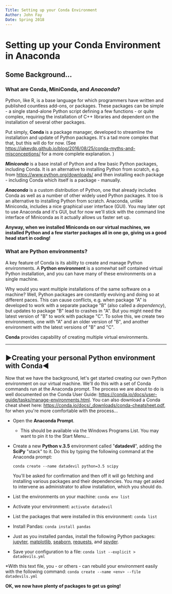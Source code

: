 ```yaml
---
Title: Setting up your Conda Environment
Author: John Fay
Date: Spring 2018
---
```


# Setting up your Conda Environment in Anaconda

## Some Background...

### What are Conda, MiniConda, and *Anaconda*?

Python, like R, is a base language for which programmers have written and published countless add-ons, or packages. These packages can be simple - a single stand-alone Python script defining a few functions - or quite complex, requiring the installation of C++ libraries and dependent on the installation of several other packages. 

Put simply, **Conda** is a package manager, developed to streamline the installation and update of Python packages. It's a tad more complex that that, but this will do for now. (See https://jakevdp.github.io/blog/2016/08/25/conda-myths-and-misconceptions/ for a more complete explanation. )

***Miniconda*** is a base install of Python and a few basic Python packages, including Conda. It is an alternative to installing Python from scratch, e.g. from https://www.python.org/downloads/ and then installing each package - including Conda which itself is a package - manually. 

***Anaconda*** is a custom distribution of Python, one that already includes Conda as well as a number of other widely used Python packages. It too is an alternative to installing Python from scratch. Anaconda, unlike Miniconda, includes a nice graphical user interface (GUI). You may later opt to use Anaconda and it's GUI, but for now we'll stick with the command line interface of Miniconda as it actually allows us faster set up.  

**Anyway, when we installed Miniconda on our virtual machines, we installed Python and a few starter packages all in one go, giving us a good head start in coding!**

### What are Python environments?

A key feature of Conda is its ability to create and manage Python environments. A **Python environment** is a somewhat self contained virtual Python installation, and you can have many of these environments on a single machine. 

Why would you want multiple installations of the same software on a machine? Well, Python packages are constantly evolving and doing so at different paces. This can cause conflicts, e.g. when package "A" is developed to work with a separate package "B" (also called a *dependency*), but updates to package "B" lead to crashes in "A". But you might need the latest version of "B" to work with package "C". To solve this, we create two environments, one with "A" and an older version of "B", and another environment with the latest versions of "B" and "C".  

**Conda** provides capability of creating multiple virtual environments.

---

## ►Creating your personal Python environment with Conda◄

Now that we have the background, let's get started creating our own Python environment on our virtual machine. We'll do this with a set of Conda commands run at the Anaconda prompt. The process we are about to do is well documented on the Conda User Guide: https://conda.io/docs/user-guide/tasks/manage-environments.html. You can also download a Conda cheat sheet here: https://conda.io/docs/_downloads/conda-cheatsheet.pdf, for when you're more comfortable with the process...

* Open the **Anaconda Prompt**.

  * This should be available via the Windows Programs List. You may want to pin it to the Start Menu...

* Create a new **Python v.3.5** environment called "**datadevil**", adding the **SciPy** "stack" to it. Do this by typing the following command at the Anaconda prompt:

  `conda create --name datadevil python=3.5 scipy`

  You'll be asked for confirmation and then off it will go fetching and installing various packages and their dependencies. You may get asked to intervene as administrator to allow installation, which you should do. 

* List the environments on your machine:
  `conda env list`

* Activate your environment:
  `activate datadevil`

* List the packages that were installed in this environment:
  `conda list`

* Install Pandas:
  `conda install pandas`

* Just as you installed pandas, install the following Python packages: <u>jupyter</u>, <u>matplotlib</u>, <u>seaborn</u>, <u>requests</u>, and <u>spyder</u>. 

* Save your configuration to a file:
  `conda list --explicit > datadevils.yml`

\*With this text file, you - or others - can rebuild your environment easily with the following command:
`conda create --name <env> --file datadevils.yml`



**OK, we now have plenty of packages to get us going!**